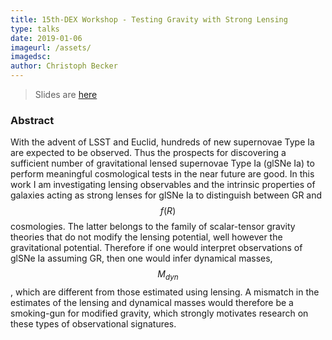 ```yaml
---
title: 15th-DEX Workshop - Testing Gravity with Strong Lensing
type: talks
date: 2019-01-06
imageurl: /assets/
imagedsc:   
author: Christoph Becker
---
```


> Slides are [here](https://prezi.com/view/DvXrujRbzbtwdSW68o5z/)

### Abstract

With the advent of LSST and Euclid, hundreds of new supernovae Type Ia are expected to be observed. Thus the prospects for discovering a sufficient number of gravitational lensed supernovae Type Ia (glSNe Ia) to perform meaningful cosmological tests in the near future are good. In this work I am investigating lensing observables and the intrinsic properties of galaxies acting as strong lenses for glSNe Ia to distinguish between GR and $$f(R)$$ cosmologies. The latter belongs to the family of scalar-tensor gravity theories that do not modify the lensing potential, well however the gravitational potential. Therefore if one would interpret observations of glSNe Ia assuming GR, then one would infer dynamical masses, $$M_{dyn}$$, which are different from those estimated using lensing. A mismatch in the estimates of the lensing and dynamical masses would therefore be a smoking-gun for modified gravity, which  strongly motivates research on these types of observational signatures.
